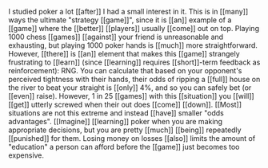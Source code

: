 I studied poker a lot [[after]] I had a small interest in it. This is in [[many]] ways the ultimate "strategy [[game]]", since it is [[an]] example of a [[game]] where the [[better]] [[players]] usually [[come]] out on top. Playing 1000 chess [[games]] [[against]] your friend is unreasonable and exhausting, but playing 1000 poker hands is [[much]] more straightforward. However, [[there]] is [[an]] element that makes this [[game]] strangely frustrating to [[learn]] (since [[learning]] requires [[short]]-term feedback as reinforcement): RNG. You can calculate that based on your opponent's perceived tightness with their hands, their odds of ripping a [[full]] house on the river to beat your straight is [[only]] 4%, and so you can safely bet (or [[even]] raise). However, 1 in 25 [[games]] with this [[situation]] you [[will]] [[get]] utterly screwed when their out does [[come]] [[down]]. [[Most]] situations are not this extreme and instead [[have]] smaller "odds advantages". [[Imagine]] [[learning]] poker when you are making appropriate decisions, but you are pretty [[much]] [[being]] repeatedly [[punished]] for them. Losing money on losses [[also]] limits the amount of "education" a person can afford before the [[game]] just becomes too expensive.
